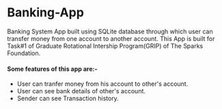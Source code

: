 # Banking-App
Banking System App built using SQLite database through which user can transfer money from one account to another account. This App is built for Task#1 of Graduate Rotational Intership Program(GRIP) of The Sparks Foundation.

#### Some features of this app are:-

* User can tranfer money from his account to other's account.
* User can see bank details of other's account.
* Sender can see Transaction history.
